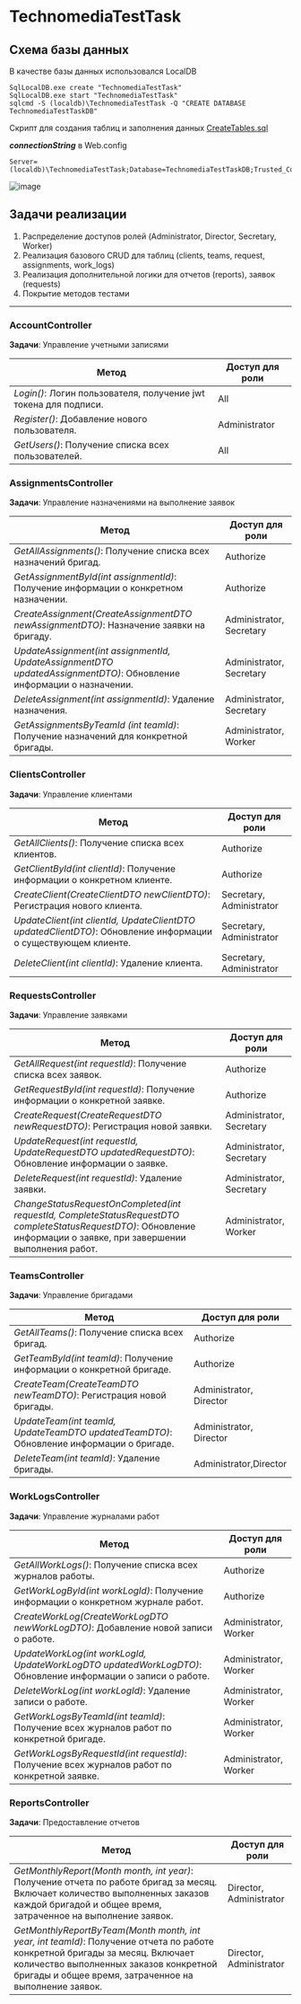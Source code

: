 # TechnomediaTestTask

Схема базы данных
----

В качестве базы данных использовался LocalDB
```
SqlLocalDB.exe create "TechnomediaTestTask"
SqlLocalDB.exe start "TechnomediaTestTask"  
sqlcmd -S (localdb)\TechnomediaTestTask -Q "CREATE DATABASE TechnomediaTestTaskDB"
```
Скрипт для создания таблиц и заполнения данных [CreateTables.sql](https://github.com/Bayard1213/TechnomediaTestTask/blob/master/database/CreateTables.sql)

***connectionString*** в Web.config
```
Server=(localdb)\TechnomediaTestTask;Database=TechnomediaTestTaskDB;Trusted_Connection=True;MultipleActiveResultSets=true
```
![image](https://github.com/Bayard1213/TechnomediaTestTask/blob/master/database/database.png?raw=true)

Задачи реализации
----

 1. Распределение доступов ролей (Administrator, Director, Secretary, Worker)
 2. Реализация базового CRUD для таблиц (clients, teams, request, assignments, work_logs)
 3. Реализация дополнительной логики для отчетов (reports), заявок (requests)
 4. Покрытие методов тестами

----

### AccountController

**Задачи**: Управление учетными записями

|Метод|Доступ для роли|
|--|--|
|*Login()*: Логин пользователя, получение jwt токена для подписи.|All|
|*Register()*: Добавление нового пользователя.|Administrator|
|*GetUsers()*: Получение списка всех пользователей.|All|

### AssignmentsController

**Задачи**: Управление назначениями на выполнение заявок

|Метод|Доступ для роли|
|--|--|
|*GetAllAssignments()*: Получение списка всех назначений бригад.|Authorize|
|*GetAssignmentById(int assignmentId)*: Получение информации о конкретном назначении.|Authorize|
|*CreateAssignment(CreateAssignmentDTO newAssignmentDTO)*: Назначение заявки на бригаду.|Administrator, Secretary|
|*UpdateAssignment(int assignmentId, UpdateAssignmentDTO updatedAssignmentDTO)*: Обновление информации о назначении.|Administrator, Secretary|
|*DeleteAssignment(int assignmentId)*: Удаление назначения.|Administrator, Secretary|
|*GetAssignmentsByTeamId (int teamId)*: Получение назначений для конкретной бригады.|Administrator, Worker|

### ClientsController

**Задачи**: Управление клиентами

|Метод|Доступ для роли|
|--|--|
|*GetAllClients()*: Получение списка всех клиентов.|Authorize|
|*GetClientById(int clientId)*: Получение информации о конкретном клиенте.|Authorize|
|*CreateClient(CreateClientDTO newClientDTO)*: Регистрация нового клиента.|Secretary, Administrator|
|*UpdateClient(int clientId, UpdateClientDTO updatedClientDTO)*: Обновление информации о существующем клиенте.|Secretary, Administrator|
|*DeleteClient(int clientId)*: Удаление клиента.|Secretary, Administrator|

### RequestsController

**Задачи**: Управление заявками

|Метод|Доступ для роли|
|--|--|
|*GetAllRequest(int requestId)*: Получение списка всех заявок.|Authorize|
|*GetRequestById(int requestId)*: Получение информации о конкретной заявке.|Authorize|
|*CreateRequest(CreateRequestDTO newRequestDTO)*: Регистрация новой заявки.|Administrator, Secretary|
|*UpdateRequest(int requestId, UpdateRequestDTO updatedRequestDTO)*: Обновление информации о заявке.|Administrator, Secretary|
|*DeleteRequest(int requestId)*: Удаление заявки.|Administrator, Secretary|
|*ChangeStatusRequestOnCompleted(int requestId, CompleteStatusRequestDTO completeStatusRequestDTO)*: Обновление информации о заявке, при завершении выполнения работ.|Administrator, Worker|

### TeamsController

**Задачи**: Управление бригадами

|Метод|Доступ для роли|
|--|--|
|*GetAllTeams()*: Получение списка всех бригад.|Authorize|
|*GetTeamById(int teamId)*: Получение информации о конкретной бригаде.|Authorize|
|*CreateTeam(CreateTeamDTO newTeamDTO)*: Регистрация новой бригады.|Administrator, Director|
|*UpdateTeam(int teamId, UpdateTeamDTO updatedTeamDTO)*: Обновление информации о бригаде.|Administrator, Director|
|*DeleteTeam(int teamId)*: Удаление бригады.|Administrator,Director|

### WorkLogsController

**Задачи**: Управление журналами работ

|Метод|Доступ для роли|
|--|--|
|*GetAllWorkLogs()*: Получение списка всех журналов работы.|Authorize|
|*GetWorkLogById(int workLogId)*: Получение информации о конкретном журнале работ.|Authorize|
|*CreateWorkLog(CreateWorkLogDTO newWorkLogDTO)*: Добавление новой записи о работе.|Administrator, Worker|
|*UpdateWorkLog(int workLogId, UpdateWorkLogDTO updatedWorkLogDTO)*: Обновление информации о записи о работе.|Administrator, Worker|
|*DeleteWorkLog(int workLogId)*: Удаление записи о работе.|Administrator, Worker|
|*GetWorkLogsByTeamId(int teamId)*: Получение всех журналов работ по конкретной бригаде.|Administrator, Worker|
|*GetWorkLogsByRequestId(int requestId)*: Получение всех журналов работ по конкретной заявке.|Administrator, Worker|

### ReportsController 

**Задачи**: Предоставление отчетов

|Метод|Доступ для роли|
|--|--|
|*GetMonthlyReport(Month month, int year)*: Получение отчета по работе бригад за месяц. Включает количество выполненных заказов каждой бригадой и общее время, затраченное на выполнение заявок.|Director, Administrator|
|*GetMonthlyReportByTeam(Month month, int year, int teamId)*: Получение отчета по работе конкретной бригады за месяц. Включает количество выполненных заказов конкретной бригады и общее время, затраченное на выполнение заявок.|Director, Administrator|



